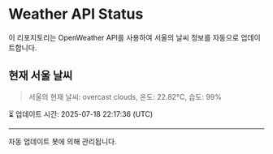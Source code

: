 
# Weather API Status

이 리포지토리는 OpenWeather API를 사용하여 서울의 날씨 정보를 자동으로 업데이트합니다.

## 현재 서울 날씨
> 서울의 현재 날씨: overcast clouds, 온도: 22.82°C, 습도: 99%

⏳ 업데이트 시간: 2025-07-18 22:17:36 (UTC)

---
자동 업데이트 봇에 의해 관리됩니다.
